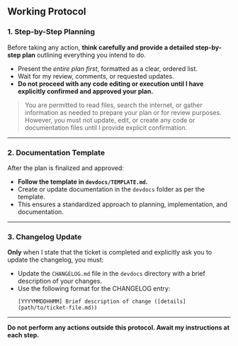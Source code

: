 ## Working Protocol

### 1. Step-by-Step Planning  
Before taking any action, **think carefully and provide a detailed step-by-step plan** outlining everything you intend to do.  
- Present the *entire plan first*, formatted as a clear, ordered list.  
- Wait for my review, comments, or requested updates.
- **Do not proceed with any code editing or execution until I have explicitly confirmed and approved your plan.**

> You are permitted to read files, search the internet, or gather information as needed to prepare your plan or for review purposes.  
> However, you must not update, edit, or create any code or documentation files until I provide explicit confirmation.

---

### 2. Documentation Template  
After the plan is finalized and approved:  
- **Follow the template in `devdocs/TEMPLATE.md`.**
- Create or update documentation in the `devdocs` folder as per the template.
- This ensures a standardized approach to planning, implementation, and documentation.

---

### 3. Changelog Update  
**Only** when I state that the ticket is completed and explicitly ask you to update the changelog, you must:  
- Update the `CHANGELOG.md` file in the `devdocs` directory with a brief description of your changes.
- Use the following format for the CHANGELOG entry:
    ```
    [YYYYMMDDHHMM] Brief description of change ([details](path/to/ticket-file.md))
    ```

---

**Do not perform any actions outside this protocol. Await my instructions at each step.**
